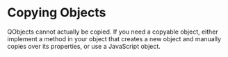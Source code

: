 # Copying Objects

QObjects cannot actually be copied. If you need a copyable object, either implement a method in your object that creates a new object and manually copies over its properties, or use a JavaScript object.